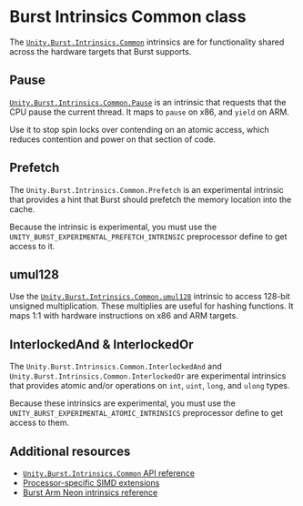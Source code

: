 # Burst Intrinsics Common class

The [`Unity.Burst.Intrinsics.Common`](xref:Unity.Burst.Intrinsics.Common) intrinsics are for functionality shared across the hardware targets that Burst supports.

## Pause

[`Unity.Burst.Intrinsics.Common.Pause`](xref:Unity.Burst.Intrinsics.Common.Pause) is an intrinsic that requests that the CPU pause the current thread. It maps to `pause` on x86, and `yield` on ARM.

Use it to stop spin locks over contending on an atomic access, which reduces contention and power on that section of code.

## Prefetch

The `Unity.Burst.Intrinsics.Common.Prefetch` is an experimental intrinsic that provides a hint that Burst should prefetch the memory location into the cache.

Because the intrinsic is experimental, you must use the `UNITY_BURST_EXPERIMENTAL_PREFETCH_INTRINSIC` preprocessor define to get access to it.

## umul128

Use the [`Unity.Burst.Intrinsics.Common.umul128`](xref:Unity.Burst.Intrinsics.Common.umul128*) intrinsic to access 128-bit unsigned multiplication. These multiplies are useful for hashing functions. It maps 1:1 with hardware instructions on x86 and ARM targets.

## InterlockedAnd & InterlockedOr

The `Unity.Burst.Intrinsics.Common.InterlockedAnd` and `Unity.Burst.Intrinsics.Common.InterlockedOr` are experimental intrinsics that provides atomic and/or operations on `int`, `uint`, `long`, and `ulong` types.

Because these intrinsics are experimental, you must use the `UNITY_BURST_EXPERIMENTAL_ATOMIC_INTRINSICS` preprocessor define to get access to them.

## Additional resources 

* [`Unity.Burst.Intrinsics.Common` API reference](xref:Unity.Burst.Intrinsics.Common)
* [Processor-specific SIMD extensions](csharp-burst-intrinsics-processors.md)
* [Burst Arm Neon intrinsics reference](csharp-burst-intrinsics-neon.md)